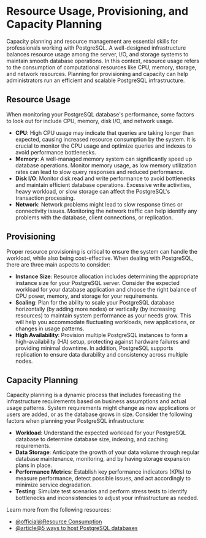 # Resource Usage, Provisioning, and Capacity Planning

Capacity planning and resource management are essential skills for professionals working with PostgreSQL. A well-designed infrastructure balances resource usage among the server, I/O, and storage systems to maintain smooth database operations. In this context, resource usage refers to the consumption of computational resources like CPU, memory, storage, and network resources. Planning for provisioning and capacity can help administrators run an efficient and scalable PostgreSQL infrastructure.

## Resource Usage

When monitoring your PostgreSQL database's performance, some factors to look out for include CPU, memory, disk I/O, and network usage.

- **CPU**: High CPU usage may indicate that queries are taking longer than expected, causing increased resource consumption by the system. It is crucial to monitor the CPU usage and optimize queries and indexes to avoid performance bottlenecks.
- **Memory**: A well-managed memory system can significantly speed up database operations. Monitor memory usage, as low memory utilization rates can lead to slow query responses and reduced performance.
- **Disk I/O**: Monitor disk read and write performance to avoid bottlenecks and maintain efficient database operations. Excessive write activities, heavy workload, or slow storage can affect the PostgreSQL's transaction processing.
- **Network**: Network problems might lead to slow response times or connectivity issues. Monitoring the network traffic can help identify any problems with the database, client connections, or replication.

## Provisioning

Proper resource provisioning is critical to ensure the system can handle the workload, while also being cost-effective. When dealing with PostgreSQL, there are three main aspects to consider:

- **Instance Size**: Resource allocation includes determining the appropriate instance size for your PostgreSQL server. Consider the expected workload for your database application and choose the right balance of CPU power, memory, and storage for your requirements.
- **Scaling**: Plan for the ability to scale your PostgreSQL database horizontally (by adding more nodes) or vertically (by increasing resources) to maintain system performance as your needs grow. This will help you accommodate fluctuating workloads, new applications, or changes in usage patterns.
- **High Availability**: Provision multiple PostgreSQL instances to form a high-availability (HA) setup, protecting against hardware failures and providing minimal downtime. In addition, PostgreSQL supports replication to ensure data durability and consistency across multiple nodes.

## Capacity Planning

Capacity planning is a dynamic process that includes forecasting the infrastructure requirements based on business assumptions and actual usage patterns. System requirements might change as new applications or users are added, or as the database grows in size. Consider the following factors when planning your PostgreSQL infrastructure:

- **Workload**: Understand the expected workload for your PostgreSQL database to determine database size, indexing, and caching requirements.
- **Data Storage**: Anticipate the growth of your data volume through regular database maintenance, monitoring, and by having storage expansion plans in place.
- **Performance Metrics**: Establish key performance indicators (KPIs) to measure performance, detect possible issues, and act accordingly to minimize service degradation.
- **Testing**: Simulate test scenarios and perform stress tests to identify bottlenecks and inconsistencies to adjust your infrastructure as needed.

Learn more from the following resources:

- [@official@Resource Consumption](https://www.postgresql.org/docs/current/runtime-config-resource.html)
- [@article@5 ways to host PostgreSQL databases](https://www.prisma.io/dataguide/postgresql/5-ways-to-host-postgresql)
